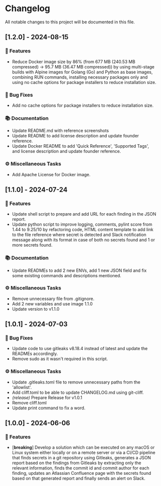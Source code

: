 # Changelog

All notable changes to this project will be documented in this file.

## [1.2.0] - 2024-08-15

### 🚀 Features

- Reduce Docker image size by 86% (from 677 MB (240.53 MB compressed) -> 95.7 MB (36.47 MB compressed)) by using multi-stage builds with Alpine images for Golang (Go) and Python as base images, combining RUN commands, installing necessary packages only and using no cache options for package installers to reduce installation size.

### 🐛 Bug Fixes

- Add no cache options for package installers to reduce installation size.

### 📚 Documentation

- Update README.md with reference screenshots
- Update README to add license description and update founder reference.
- Update Docker README to add 'Quick Reference', 'Supported Tags', and license description and update founder reference.

### ⚙️ Miscellaneous Tasks

- Add Apache License for Docker image.

## [1.1.0] - 2024-07-24

### 🚀 Features

- Update shell script to prepare and add URL for each finding in the JSON report.
- Update python script to improve logging, comments, pylint score from 1.44 to 9.25/10 by refactoring code, HTML content template to add link to the file reference where secret is detected and Slack notification message along with its format in case of both no secrets found and 1 or more secrets found.

### 📚 Documentation

- Update READMEs to add 2 new ENVs, add 1 new JSON field and fix some existing commands and descriptions mentioned.

### ⚙️ Miscellaneous Tasks

- Remove unnecessary file from .gitignore.
- Add 2 new variables and use image 1.1.0
- Update version to v1.1.0

## [1.0.1] - 2024-07-03

### 🐛 Bug Fixes

- Update code to use gitleaks v8.18.4 instead of latest and update the READMEs accordingly.
- Remove sudo as it wasn't required in this script.

### ⚙️ Miscellaneous Tasks

- Update .gitleaks.toml file to remove unnecessary paths from the 'allowlist'.
- Add cliff.toml to be able to update CHANGELOG.md using git-cliff.
- *(release)* Prepare Release for v1.0.1
- Remove cliff.toml
- Update print command to fix a word.

## [1.0.0] - 2024-06-06

### 🚀 Features

- [**breaking**] Develop a solution which can be executed on any macOS or Linux system either locally or on a remote server or via a CI/CD pipeline that finds secrets in a git repository using Gitleaks, generates a JSON report based on the findings from Gitleaks by extracting only the relevant information, finds the commit id and commit author for each finding, updates an Atlassian Confluence page with the secrets found based on that generated report and finally sends an alert on Slack.

<!-- generated by git-cliff -->
